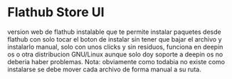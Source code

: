 # Flathub Store UI
version web de flathub instalable que te permite instalar paquetes desde flathub con solo tocar el boton de instalar sin tener que bajar el archivo y instalarlo manual, solo con unos clicks y sin residuos, funciona en deepin os o otra distribucion GNU/Linux aunque solo doy soporte a deepin os no deberia haber problemas.
 Nota: obviamente como todabia no existe como instalarse se debe mover cada archivo de forma manual a su ruta.

